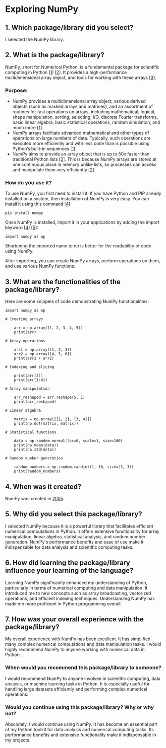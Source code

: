 # Exploring NumPy

## 1. Which package/library did you select?
I selected the NumPy library.

## 2. What is the package/library?
NumPy, short for Numerical Python, is a fundamental package for scientific computing in Python [[1]] [[2]]. It provides a high-performance multidimensional array object, and tools for working with these arrays [[3]].

### Purpose:
- NumPy provides a multidimensional array object, various derived objects (such as masked arrays and matrices), and an assortment of routines for fast operations on arrays, including mathematical, logical, shape manipulation, sorting, selecting, I/O, discrete Fourier transforms, basic linear algebra, basic statistical operations, random simulation, and much more [[1]].
- NumPy arrays facilitate advanced mathematical and other types of operations on large numbers of data. Typically, such operations are executed more efficiently and with less code than is possible using Python’s built-in sequences [[1]].
- NumPy aims to provide an array object that is up to 50x faster than traditional Python lists [[2]]. This is because NumPy arrays are stored at one continuous place in memory unlike lists, so processes can access and manipulate them very efficiently [[2]].

### How do you use it?
To use NumPy, you first need to install it. If you have Python and PIP already installed on a system, then installation of NumPy is very easy. You can install it using this command  [[4]]: 

    pip install numpy

Once NumPy is installed, import it in your applications by adding the import keyword [[4]] [[5]]: 

    import numpy as np 
    
Shortening the imported name to np is better for the readability of code using NumPy.

After importing, you can create NumPy arrays, perform operations on them, and use various NumPy functions.

## 3. What are the functionalities of the package/library?
Here are some snippets of code demonstrating NumPy functionalities:

    import numpy as np

    # Creating arrays

        arr = np.array([1, 2, 3, 4, 5])
        print(arr)

    # Array operations

        arr1 = np.array([1, 2, 3])
        arr2 = np.array([4, 5, 6])
        print(arr1 + arr2)

    # Indexing and slicing

        print(arr[2])
        print(arr[1:4])

    # Array manipulation

        arr_reshaped = arr.reshape(5, 1)
        print(arr_reshaped)

    # Linear algebra

        matrix = np.array([[1, 2], [3, 4]])
        print(np.dot(matrix, matrix))

    # Statistical functions

        data = np.random.normal(loc=0, scale=1, size=100)
        print(np.mean(data))
        print(np.std(data))

    # Random number generation

        random_numbers = np.random.randint(1, 10, size=(3, 3))
        print(random_numbers)

## 4. When was it created?
NumPy was created in [2005](https://numpy.org/about/#:~:text=NumPy%20is%20an%20open%20source,the%20Numeric%20and%20Numarray%20libraries.).

## 5. Why did you select this package/library?
I selected NumPy because it is a powerful library that facilitates efficient numerical computations in Python. It offers extensive functionality for array manipulation, linear algebra, statistical analysis, and random number generation. NumPy's performance benefits and ease of use make it indispensable for data analysis and scientific computing tasks.

## 6. How did learning the package/library influence your learning of the language?
Learning NumPy significantly enhanced my understanding of Python, particularly in terms of numerical computing and data manipulation. It introduced me to new concepts such as array broadcasting, vectorized operations, and efficient indexing techniques. Understanding NumPy has made me more proficient in Python programming overall.

## 7. How was your overall experience with the package/library?
My overall experience with NumPy has been excellent. It has simplified many complex numerical computations and data manipulation tasks. I would highly recommend NumPy to anyone working with numerical data in Python.

### When would you recommend this package/library to someone?

I would recommend NumPy to anyone involved in scientific computing, data analysis, or machine learning tasks in Python. It is especially useful for handling large datasets efficiently and performing complex numerical operations.

### Would you continue using this package/library? Why or why not?

Absolutely, I would continue using NumPy. It has become an essential part of my Python toolkit for data analysis and numerical computing tasks. Its performance benefits and extensive functionality make it indispensable in my projects.

[1]: https://numpy.org/doc/stable/user/whatisnumpy.html
[2]: https://www.w3schools.com/python/numpy/numpy_intro.asp
[3]: https://www.geeksforgeeks.org/python-numpy/
[4]: https://www.w3schools.com/python/numpy/numpy_getting_started.asp
[5]: https://numpy.org/doc/stable/user/absolute_beginners.html